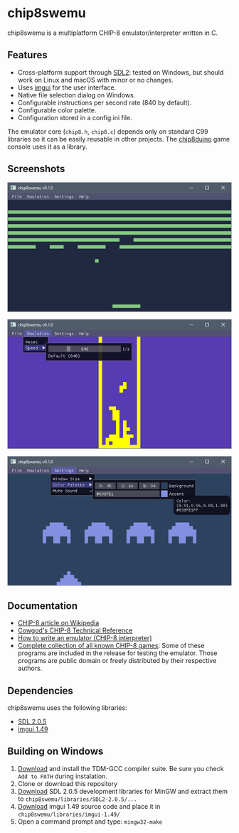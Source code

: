 # chip8swemu

chip8swemu is a multiplatform CHIP-8 emulator/interpreter written in C.

## Features

* Cross-platform support through [SDL2](http://libsdl.org): tested on Windows, but should work on Linux and macOS with minor or no changes.
* Uses [imgui](https://github.com/ocornut/imgui) for the user interface.
* Native file selection dialog on Windows.
* Configurable instructions per second rate (840 by default).
* Configurable color palette.
* Configuration stored in a config.ini file.

The emulator core (`chip8.h`, `chip8.c`) depends only on standard C99 libraries so it can be easily reusable in other projects. The [chip8duino](https://github.com/AlfonsoJLuna/chip8duino) game console uses it as a library.

## Screenshots

![breakout](/screenshots/breakout.png)

![tetris](/screenshots/tetris.png)

![invaders](/screenshots/invaders.png)

## Documentation

- [CHIP-8 article on Wikipedia](https://en.wikipedia.org/wiki/CHIP-8)
- [Cowgod's CHIP-8 Technical Reference](http://devernay.free.fr/hacks/chip8/C8TECH10.HTM)
- [How to write an emulator (CHIP-8 interpreter)](http://www.multigesture.net/articles/how-to-write-an-emulator-chip-8-interpreter/)
- [Complete collection of all known CHIP-8 games](http://www.chip8.com/?page=109): Some of these programs are included in the release for testing the emulator. Those programs are public domain or freely distributed by their respective authors.

## Dependencies

chip8swemu uses the following libraries:
- [SDL 2.0.5](http://libsdl.org)
- [imgui 1.49](https://github.com/ocornut/imgui)

## Building on Windows

1. [Download](http://tdm-gcc.tdragon.net/download) and install the TDM-GCC compiler suite. Be sure you check `Add to PATH` during instalation.
2. Clone or download this repository
3. [Download](https://www.libsdl.org/download-2.0.php) SDL 2.0.5 development libraries for MinGW and extract them to `chip8swemu/libraries/SDL2-2.0.5/...`
4. [Download](https://github.com/ocornut/imgui/releases) imgui 1.49 source code and place it in `chip8swemu/libraries/imgui-1.49/`
6. Open a command prompt and type: `mingw32-make`
